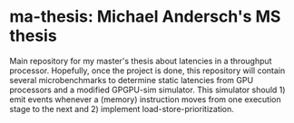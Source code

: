 ma-thesis: Michael Andersch's MS thesis
===========

Main repository for my master's thesis about latencies in a throughput processor. Hopefully, once the project is done, this repository will contain several microbenchmarks to determine static latencies from GPU processors and a modified GPGPU-sim simulator. This simulator should 1) emit events whenever a (memory) instruction moves from one execution stage to the next and 2) implement load-store-prioritization.
